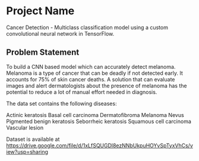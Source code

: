 # Project Name
Cancer Detection - Multiclass classification model using a custom convolutional neural network in TensorFlow. 

## Problem Statement 
To build a CNN based model which can accurately detect melanoma. Melanoma is a type of cancer that can be deadly if not detected early. It accounts for 75% of skin cancer deaths. A solution that can evaluate images and alert dermatologists about the presence of melanoma has the potential to reduce a lot of manual effort needed in diagnosis.

The data set contains the following diseases:

Actinic keratosis
Basal cell carcinoma
Dermatofibroma
Melanoma
Nevus
Pigmented benign keratosis
Seborrheic keratosis
Squamous cell carcinoma
Vascular lesion

Dataset is available at https://drive.google.com/file/d/1xLfSQUGDl8ezNNbUkpuHOYvSpTyxVhCs/view?usp=sharing 

